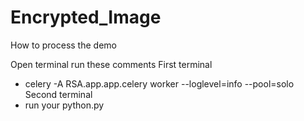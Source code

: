# Encrypted_Image

How to process the demo

Open terminal run these comments 
First terminal
- celery -A RSA.app.app.celery worker --loglevel=info --pool=solo
Second terminal
- run your python.py

